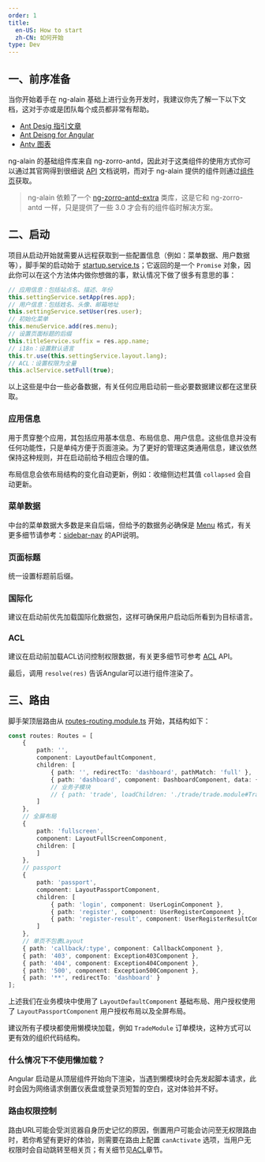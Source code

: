 ```yaml
---
order: 1
title:
  en-US: How to start
  zh-CN: 如何开始
type: Dev
---
```


## 一、前序准备

当你开始着手在 ng-alain 基础上进行业务开发时，我建议你先了解一下以下文档，这对于亦或是团队每个成员都非常有帮助。

+ [Ant Desig 指引文章](//ant.design/docs/spec/introduce-cn)
+ [Ant Deisng for Angular](//ng.ant.design/)
+ [Antv 图表](//antv.alipay.com/zh-cn/index.html)

ng-alain 的基础组件库来自 ng-zorro-antd，因此对于这类组件的使用方式你可以通过其官网得到很细说 [API](//ng.ant.design/) 文档说明，而对于 ng-alain 提供的组件则通过[组件页](/components)获取。

> ng-alain 依赖了一个 [ng-zorro-antd-extra](//cipchk.github.io/ng-zorro-antd-extra/) 类库，这是它和 ng-zorro-antd 一样，只是提供了一些 3.0 才会有的组件临时解决方案。

## 二、启动

项目从启动开始就需要从远程获取到一些配置信息（例如：菜单数据、用户数据等），脚手架的启动始于 [startup.service.ts](//github.com/cipchk/ng-alain/blob/master/src/app/core/startup/startup.service.ts)；它返回的是一个 `Promise` 对象，因此你可以在这个方法体内做你想做的事，默认情况下做了很多有意思的事：

```ts
// 应用信息：包括站点名、描述、年份
this.settingService.setApp(res.app);
// 用户信息：包括姓名、头像、邮箱地址
this.settingService.setUser(res.user);
// 初始化菜单
this.menuService.add(res.menu);
// 设置页面标题的后缀
this.titleService.suffix = res.app.name;
// i18n：设置默认语言
this.tr.use(this.settingService.layout.lang);
// ACL：设置权限为全量
this.aclService.setFull(true);
```

以上这些是中台一些必备数据，有关任何应用启动前一些必要数据建议都在这里获取。

### 应用信息

用于贯穿整个应用，其包括应用基本信息、布局信息、用户信息。这些信息并没有任何功能性，只是单纯方便于页面渲染。为了更好的管理这类通用信息，建议依然保持这种规则，并在启动前给予相应合理的值。

布局信息会依布局结构的变化自动更新，例如：收缩侧边栏其值 `collapsed` 会自动更新。

### 菜单数据

中台的菜单数据大多数是来自后端，但给予的数据务必确保是 [Menu](https://github.com/cipchk/delon/blob/master/src/core/theme/services/menu/interface.ts) 格式，有关更多细节请参考：[sidebar-nav](/components/sidebar-nav) 的API说明。

### 页面标题

统一设置标题前后缀。

### 国际化

建议在启动前优先加载国际化数据包，这样可确保用户启动后所看到为目标语言。

### ACL

建议在启动前加载ACL访问控制权限数据，有关更多细节可参考 [ACL](/docs/acl) API。

最后，调用 `resolve(res)` 告诉Angular可以进行组件渲染了。

## 三、路由

脚手架顶层路由从 [routes-routing.module.ts](https://github.com/cipchk/ng-alain/blob/master/src/app/routes/routes-routing.module.ts) 开始，其结构如下：

```ts
const routes: Routes = [
    {
        path: '',
        component: LayoutDefaultComponent,
        children: [
            { path: '', redirectTo: 'dashboard', pathMatch: 'full' },
            { path: 'dashboard', component: DashboardComponent, data: { title: '仪表盘' } },
            // 业务子模块
            // { path: 'trade', loadChildren: './trade/trade.module#TradeModule' }
        ]
    },
    // 全屏布局
    {
        path: 'fullscreen',
        component: LayoutFullScreenComponent,
        children: [
        ]
    },
    // passport
    {
        path: 'passport',
        component: LayoutPassportComponent,
        children: [
            { path: 'login', component: UserLoginComponent },
            { path: 'register', component: UserRegisterComponent },
            { path: 'register-result', component: UserRegisterResultComponent }
        ]
    },
    // 单页不包裹Layout
    { path: 'callback/:type', component: CallbackComponent },
    { path: '403', component: Exception403Component },
    { path: '404', component: Exception404Component },
    { path: '500', component: Exception500Component },
    { path: '**', redirectTo: 'dashboard' }
];
```

上述我们在业务模块中使用了 `LayoutDefaultComponent` 基础布局、用户授权使用了 `LayoutPassportComponent` 用户授权布局以及全屏布局。

建议所有子模块都使用懒模块加载，例如 `TradeModule` 订单模块，这种方式可以更有效的组织代码结构。

### 什么情况下不使用懒加载？

Angular 启动是从顶层组件开始向下渲染，当遇到懒模块时会先发起脚本请求，此时会因为网络请求倒置仪表盘或登录页短暂的空白，这对体验并不好。

### 路由权限控制

路由URL可能会受浏览器自身历史记忆的原因，倒置用户可能会访问至无权限路由时，若你希望有更好的体验，则需要在路由上配置 `canActivate` 选项，当用户无权限时会自动跳转至相关页；有关细节见[ACL](/docs/acl)章节。
